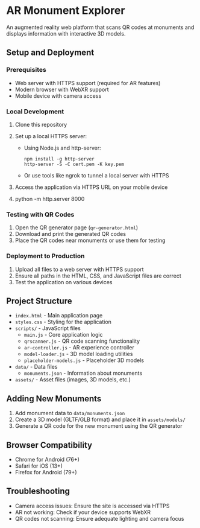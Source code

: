 # AR Monument Explorer

An augmented reality web platform that scans QR codes at monuments and displays information with interactive 3D models.

## Setup and Deployment

### Prerequisites
- Web server with HTTPS support (required for AR features)
- Modern browser with WebXR support
- Mobile device with camera access

### Local Development
1. Clone this repository
2. Set up a local HTTPS server:
   - Using Node.js and http-server:
     ```
     npm install -g http-server
     http-server -S -C cert.pem -K key.pem
     ```
   - Or use tools like ngrok to tunnel a local server with HTTPS

3. Access the application via HTTPS URL on your mobile device
4. python -m http.server 8000

### Testing with QR Codes
1. Open the QR generator page (`qr-generator.html`)
2. Download and print the generated QR codes
3. Place the QR codes near monuments or use them for testing

### Deployment to Production
1. Upload all files to a web server with HTTPS support
2. Ensure all paths in the HTML, CSS, and JavaScript files are correct
3. Test the application on various devices

## Project Structure
- `index.html` - Main application page
- `styles.css` - Styling for the application
- `scripts/` - JavaScript files
  - `main.js` - Core application logic
  - `qrscanner.js` - QR code scanning functionality
  - `ar-controller.js` - AR experience controller
  - `model-loader.js` - 3D model loading utilities
  - `placeholder-models.js` - Placeholder 3D models
- `data/` - Data files
  - `monuments.json` - Information about monuments
- `assets/` - Asset files (images, 3D models, etc.)

## Adding New Monuments
1. Add monument data to `data/monuments.json`
2. Create a 3D model (GLTF/GLB format) and place it in `assets/models/`
3. Generate a QR code for the new monument using the QR generator

## Browser Compatibility
- Chrome for Android (76+)
- Safari for iOS (13+)
- Firefox for Android (79+)

## Troubleshooting
- Camera access issues: Ensure the site is accessed via HTTPS
- AR not working: Check if your device supports WebXR
- QR codes not scanning: Ensure adequate lighting and camera focus 
